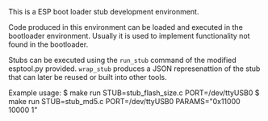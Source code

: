 This is a ESP boot loader stub development environment.

Code produced in this environment can be loaded and executed
in the bootloader environment. Usually it is used to implement
functionality not found in the bootloader.

Stubs can be executed using the `run_stub` command of the modified esptool.py provided.
`wrap_stub` produces a JSON represenattion of the stub that can later be reused
or built into other tools.

Example usage:
  $ make run STUB=stub_flash_size.c PORT=/dev/ttyUSB0
  $ make run STUB=stub_md5.c PORT=/dev/ttyUSB0 PARAMS="0x11000 10000 1"

